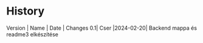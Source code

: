# History 
Version | Name    | Date     | Changes
     0.1| Cser    |2024-02-20| Backend mappa és readme3 elkészítése